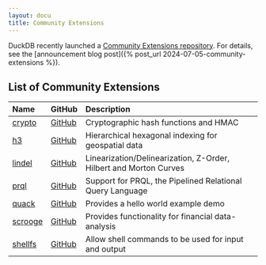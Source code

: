 ```yaml
---
layout: docu
title: Community Extensions 
---
```


DuckDB recently launched a [Community Extensions repository](https://github.com/duckdb/community-extensions).
For details, see the [announcement blog post]({% post_url 2024-07-05-community-extensions %}).

## List of Community Extensions

| Name                                                                       | GitHub                                                                                         | Description                                                       |
| :------------------------------------------------------------------------- | ---------------------------------------------------------------------------------------------- | :---------------------------------------------------------------- |
| [crypto](https://community-extensions.duckdb.org/extensions/crypto.html)   | [<span class="github">GitHub</span>](https://github.com/rustyconover/duckdb-crypto-extension)  | Cryptographic hash functions and HMAC                             |
| [h3](https://community-extensions.duckdb.org/extensions/h3.html)           | [<span class="github">GitHub</span>](https://github.com/isaacbrodsky/h3-duckdb)                | Hierarchical hexagonal indexing for geospatial data               |
| [lindel](https://community-extensions.duckdb.org/extensions/lindel.html)   | [<span class="github">GitHub</span>](https://github.com/rustyconover/duckdb-lindel-extension)  | Linearization/Delinearization, Z-Order, Hilbert and Morton Curves |
| [prql](https://community-extensions.duckdb.org/extensions/prql.html)       | [<span class="github">GitHub</span>](https://github.com/ywelsch/duckdb-prql)                    | Support for PRQL, the Pipelined Relational Query Language         |
| [quack](https://community-extensions.duckdb.org/extensions/quack.html)     | [<span class="github">GitHub</span>](https://github.com/hannes/quack)                          | Provides a hello world example demo                               |
| [scrooge](https://community-extensions.duckdb.org/extensions/scrooge.html) | [<span class="github">GitHub</span>](https://github.com/pdet/Scrooge-McDuck)                   | Provides functionality for financial data-analysis                |
| [shellfs](https://community-extensions.duckdb.org/extensions/shellfs.html) | [<span class="github">GitHub</span>](https://github.com/rustyconover/duckdb-shellfs-extension) | Allow shell commands to be used for input and output              |
